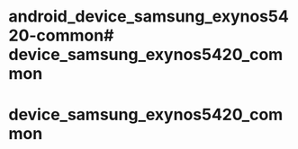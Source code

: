 # android_device_samsung_exynos5420-common# device_samsung_exynos5420_common
# device_samsung_exynos5420_common
